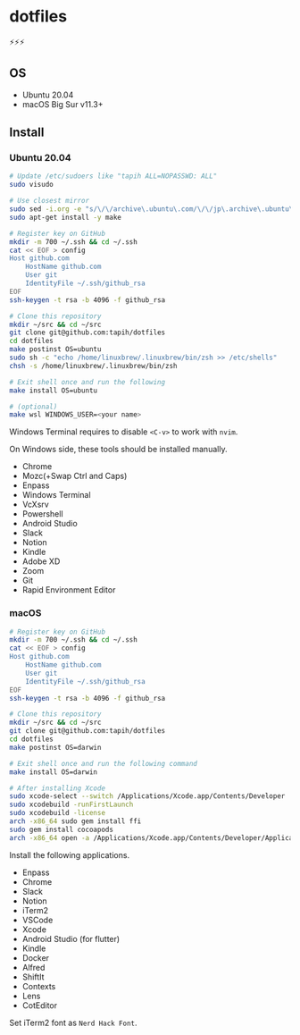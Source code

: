 # dotfiles

⚡⚡⚡

## OS

- Ubuntu 20.04
- macOS Big Sur v11.3+

## Install

### Ubuntu 20.04

```sh
# Update /etc/sudoers like "tapih ALL=NOPASSWD: ALL"
sudo visudo

# Use closest mirror
sudo sed -i.org -e "s/\/\/archive\.ubuntu\.com/\/\/jp\.archive\.ubuntu\.com/g" /etc/apt/sources.list
sudo apt-get install -y make

# Register key on GitHub
mkdir -m 700 ~/.ssh && cd ~/.ssh
cat << EOF > config
Host github.com
    HostName github.com
    User git
    IdentityFile ~/.ssh/github_rsa
EOF
ssh-keygen -t rsa -b 4096 -f github_rsa

# Clone this repository
mkdir ~/src && cd ~/src
git clone git@github.com:tapih/dotfiles
cd dotfiles
make postinst OS=ubuntu
sudo sh -c "echo /home/linuxbrew/.linuxbrew/bin/zsh >> /etc/shells"
chsh -s /home/linuxbrew/.linuxbrew/bin/zsh

# Exit shell once and run the following
make install OS=ubuntu

# (optional)
make wsl WINDOWS_USER=<your name>
```

Windows Terminal requires to disable `<C-v>` to work with `nvim`.

On Windows side, these tools should be installed manually.

- Chrome
- Mozc(+Swap Ctrl and Caps)
- Enpass
- Windows Terminal
- VcXsrv
- Powershell
- Android Studio
- Slack
- Notion
- Kindle
- Adobe XD
- Zoom
- Git
- Rapid Environment Editor

### macOS

```sh
# Register key on GitHub
mkdir -m 700 ~/.ssh && cd ~/.ssh
cat << EOF > config
Host github.com
    HostName github.com
    User git
    IdentityFile ~/.ssh/github_rsa
EOF
ssh-keygen -t rsa -b 4096 -f github_rsa

# Clone this repository
mkdir ~/src && cd ~/src
git clone git@github.com:tapih/dotfiles
cd dotfiles
make postinst OS=darwin

# Exit shell once and run the following command
make install OS=darwin

# After installing Xcode
sudo xcode-select --switch /Applications/Xcode.app/Contents/Developer
sudo xcodebuild -runFirstLaunch
sudo xcodebuild -license
arch -x86_64 sudo gem install ffi
sudo gem install cocoapods
arch -x86_64 open -a /Applications/Xcode.app/Contents/Developer/Applications/Simulator.app/
```

Install the following applications.

- Enpass
- Chrome
- Slack
- Notion
- iTerm2
- VSCode
- Xcode
- Android Studio (for flutter)
- Kindle
- Docker
- Alfred
- ShiftIt
- Contexts
- Lens
- CotEditor

Set iTerm2 font as `Nerd Hack Font`.

